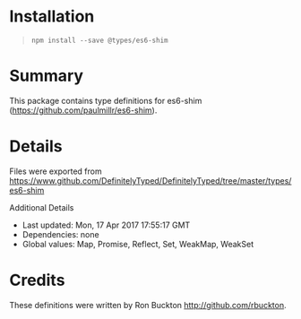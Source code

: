 # Installation
> `npm install --save @types/es6-shim`

# Summary
This package contains type definitions for es6-shim (https://github.com/paulmillr/es6-shim).

# Details
Files were exported from https://www.github.com/DefinitelyTyped/DefinitelyTyped/tree/master/types/es6-shim

Additional Details
 * Last updated: Mon, 17 Apr 2017 17:55:17 GMT
 * Dependencies: none
 * Global values: Map, Promise, Reflect, Set, WeakMap, WeakSet

# Credits
These definitions were written by Ron Buckton <http://github.com/rbuckton>.
